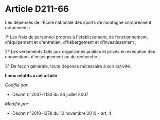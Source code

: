 # Article D211-66

Les dépenses de l'Ecole nationale des sports de montagne comprennent notamment : 

1° Les frais de personnel propres à l'établissement, de fonctionnement, d'équipement et d'entretien, d'hébergement et
d'investissement ; 

2° Les versements faits aux organismes publics et privés en exécution des conventions d'enseignement ou de recherche ; 

3° De façon générale, toute dépense nécessaire à son activité.

**Liens relatifs à cet article**

_Codifié par_:

  - Décret n°2007-1133 du 24 juillet 2007

_Modifié par_:

  - Décret n°2010-1378 du 12 novembre 2010 - art. 4
